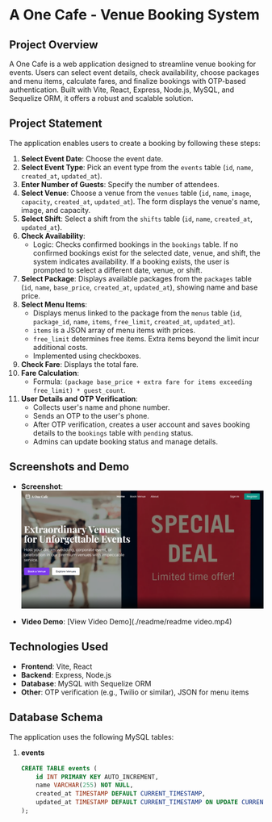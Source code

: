 # A One Cafe - Venue Booking System

## Project Overview

A One Cafe is a web application designed to streamline venue booking for events. Users can select event details, check availability, choose packages and menu items, calculate fares, and finalize bookings with OTP-based authentication. Built with Vite, React, Express, Node.js, MySQL, and Sequelize ORM, it offers a robust and scalable solution.

## Project Statement

The application enables users to create a booking by following these steps:

1. **Select Event Date**: Choose the event date.
2. **Select Event Type**: Pick an event type from the `events` table (`id`, `name`, `created_at`, `updated_at`).
3. **Enter Number of Guests**: Specify the number of attendees.
4. **Select Venue**: Choose a venue from the `venues` table (`id`, `name`, `image`, `capacity`, `created_at`, `updated_at`). The form displays the venue's name, image, and capacity.
5. **Select Shift**: Select a shift from the `shifts` table (`id`, `name`, `created_at`, `updated_at`).
6. **Check Availability**:
   - Logic: Checks confirmed bookings in the `bookings` table. If no confirmed bookings exist for the selected date, venue, and shift, the system indicates availability. If a booking exists, the user is prompted to select a different date, venue, or shift.
7. **Select Package**: Displays available packages from the `packages` table (`id`, `name`, `base_price`, `created_at`, `updated_at`), showing name and base price.
8. **Select Menu Items**:
   - Displays menus linked to the package from the `menus` table (`id`, `package_id`, `name`, `items`, `free_limit`, `created_at`, `updated_at`).
   - `items` is a JSON array of menu items with prices.
   - `free_limit` determines free items. Extra items beyond the limit incur additional costs.
   - Implemented using checkboxes.
9. **Check Fare**: Displays the total fare.
10. **Fare Calculation**:
    - Formula: `(package base_price + extra fare for items exceeding free_limit) * guest_count`.
11. **User Details and OTP Verification**:
    - Collects user's name and phone number.
    - Sends an OTP to the user's phone.
    - After OTP verification, creates a user account and saves booking details to the `bookings` table with `pending` status.
    - Admins can update booking status and manage details.

## Screenshots and Demo

- **Screenshot**:
  <img src="./readme/1.png" alt="A One Cafe Booking Interface" width="600" />

- **Video Demo**: [View Video Demo](./readme/readme video.mp4)

## Technologies Used

- **Frontend**: Vite, React
- **Backend**: Express, Node.js
- **Database**: MySQL with Sequelize ORM
- **Other**: OTP verification (e.g., Twilio or similar), JSON for menu items

## Database Schema

The application uses the following MySQL tables:

1. **events**
   ```sql
   CREATE TABLE events (
       id INT PRIMARY KEY AUTO_INCREMENT,
       name VARCHAR(255) NOT NULL,
       created_at TIMESTAMP DEFAULT CURRENT_TIMESTAMP,
       updated_at TIMESTAMP DEFAULT CURRENT_TIMESTAMP ON UPDATE CURRENT_TIMESTAMP
   );
